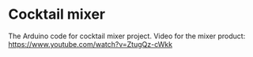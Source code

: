 # Cocktail mixer
 The Arduino code for cocktail mixer project. 
 Video for the mixer product: https://www.youtube.com/watch?v=ZtugQz-cWkk
